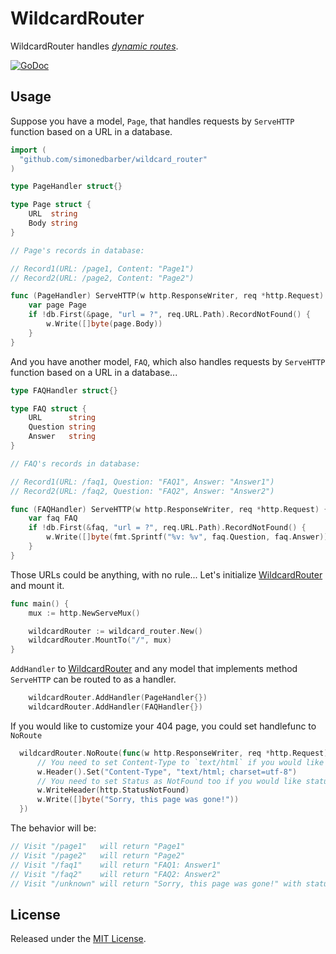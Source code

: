 # WildcardRouter

WildcardRouter handles [*dynamic routes*](https://en.wikipedia.org/wiki/Dynamic_routing).

[![GoDoc](https://godoc.org/github.com/simonedbarber/wildcard_router?status.svg)](https://godoc.org/github.com/simonedbarber/wildcard_router)

## Usage

Suppose you have a model, `Page`, that handles requests by `ServeHTTP` function based on a URL in a database.

```go
import (
  "github.com/simonedbarber/wildcard_router"
)

type PageHandler struct{}

type Page struct {
	URL  string
	Body string
}

// Page's records in database:

// Record1(URL: /page1, Content: "Page1")
// Record2(URL: /page2, Content: "Page2")

func (PageHandler) ServeHTTP(w http.ResponseWriter, req *http.Request) {
	var page Page
	if !db.First(&page, "url = ?", req.URL.Path).RecordNotFound() {
		w.Write([]byte(page.Body))
	}
}
```

And you have another model, `FAQ`, which also handles requests by `ServeHTTP` function based on a URL in a database...

```go
type FAQHandler struct{}

type FAQ struct {
	URL      string
	Question string
	Answer   string
}

// FAQ's records in database:

// Record1(URL: /faq1, Question: "FAQ1", Answer: "Answer1")
// Record2(URL: /faq2, Question: "FAQ2", Answer: "Answer2")

func (FAQHandler) ServeHTTP(w http.ResponseWriter, req *http.Request) {
	var faq FAQ
	if !db.First(&faq, "url = ?", req.URL.Path).RecordNotFound() {
		w.Write([]byte(fmt.Sprintf("%v: %v", faq.Question, faq.Answer)))
	}
}
```

Those URLs could be anything, with no rule... Let's initialize [WildcardRouter](https://github.com/simonedbarber/wildcard_router) and mount it.

```go
func main() {
	mux := http.NewServeMux()

	wildcardRouter := wildcard_router.New()
	wildcardRouter.MountTo("/", mux)
}
```

`AddHandler` to [WildcardRouter](https://github.com/simonedbarber/wildcard_router) and any model that implements method `ServeHTTP` can be routed to as a handler.

```go
    wildcardRouter.AddHandler(PageHandler{})
    wildcardRouter.AddHandler(FAQHandler{})
```

If you would like to customize your 404 page, you could set handlefunc to `NoRoute`

```go
  wildcardRouter.NoRoute(func(w http.ResponseWriter, req *http.Request) {
      // You need to set Content-Type to `text/html` if you would like brower recognize as HTML
      w.Header().Set("Content-Type", "text/html; charset=utf-8")
      // You need to set Status as NotFound too if you would like status code is 404
      w.WriteHeader(http.StatusNotFound)
      w.Write([]byte("Sorry, this page was gone!"))
  })
```

The behavior will be:

```go
// Visit "/page1"   will return "Page1"
// Visit "/page2"   will return "Page2"
// Visit "/faq1"    will return "FAQ1: Answer1"
// Visit "/faq2"    will return "FAQ2: Answer2"
// Visit "/unknown" will return "Sorry, this page was gone!" with statu code 404
```

## License

Released under the [MIT License](http://opensource.org/licenses/MIT).
